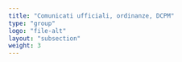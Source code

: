 ```yaml
---
title: "Comunicati ufficiali, ordinanze, DCPM"
type: "group"
logo: "file-alt"
layout: "subsection"
weight: 3
---
```

